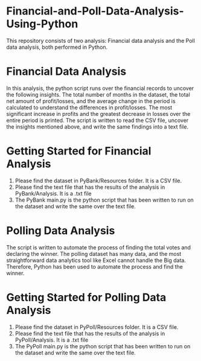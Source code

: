 # Financial-and-Poll-Data-Analysis-Using-Python

This repository consists of two analysis: Financial data analysis and the Poll data analysis, both performed in Python.

# Financial Data Analysis

In this analysis, the python script runs over the financial records to uncover the following insights. The total number of months in the dataset, the total net amount of profit/losses, and the average change in the period is calculated to understand the differences in profit/losses. The most significant increase in profits and the greatest decrease in losses over the entire period is printed. The script is written to read the CSV file, uncover the insights mentioned above, and write the same findings into a text file.

# Getting Started for Financial Analysis

1. Please find the dataset in PyBank/Resources folder. It is a CSV file.
2. Please find the text file that has the results of the analysis in PyBank/Analysis. It is a .txt file
3. The PyBank main.py is the python script that has been written to run on the dataset and write the same over the text file.

# Polling Data Analysis

The script is written to automate the process of finding the total votes and declaring the winner. The polling dataset has many data, and the most straightforward data analytics tool like Excel cannot handle the Big data. Therefore, Python has been used to automate the process and find the winner.

# Getting Started for Polling Data Analysis

1. Please find the dataset in PyPoll/Resources folder. It is a CSV file.
2. Please find the text file that has the results of the analysis in PyPoll/Analysis. It is a .txt file
3. The PyPoll main.py is the python script that has been written to run on the dataset and write the same over the text file.
